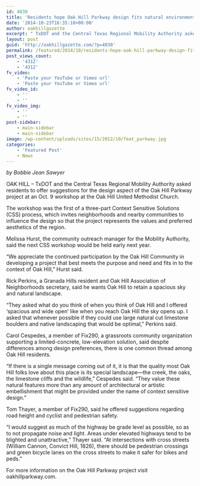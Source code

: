```yaml
---
id: 4030
title: 'Residents hope Oak Hill Parkway design fits natural environment'
date: '2014-10-23T16:35:10+00:00'
author: oakhillgazette
excerpt: " TxDOT and the Central Texas Regional Mobility Authority asked residents to offer suggestions for the design aspect of the Oak Hill Parkway project at an Oct. 9 workshop at the Oak Hill United Methodist Church.\n\n   The workshop was the first of a three-part Context Sensitive Solutions (CSS) process, which invites neighborhoods and nearby communities to influence the design so that the project represents the values and preferred aesthetics of the region.\n\n   Melissa Hurst, the community outreach manager for the Mobility Authority, said the next CSS workshop would be held early next year.\n\n   \"We appreciate the continued participation by the Oak Hill Community in developing a project that best meets the purpose and need and fits in to the context of Oak Hill,\" Hurst said."
layout: post
guid: 'http://oakhillgazette.com/?p=4030'
permalink: /featured/2014/10/residents-hope-oak-hill-parkway-design-fits-natural-environment/
post_views_count:
    - '4312'
    - '4312'
fv_video:
    - 'Paste your YouTube or Vimeo url'
    - 'Paste your YouTube or Vimeo url'
fv_video_id:
    - ''
    - ''
fv_video_img:
    - ''
    - ''
post-sidebar:
    - main-sidebar
    - main-sidebar
image: /wp-content/uploads/sites/15/2012/10/feat_parkway.jpg
categories:
    - 'Featured Post'
    - News
---
```


*by Bobbie Jean Sawyer*

OAK HILL – TxDOT and the Central Texas Regional Mobility Authority asked residents to offer suggestions for the design aspect of the Oak Hill Parkway project at an Oct. 9 workshop at the Oak Hill United Methodist Church.

The workshop was the first of a three-part Context Sensitive Solutions (CSS) process, which invites neighborhoods and nearby communities to influence the design so that the project represents the values and preferred aesthetics of the region.

Melissa Hurst, the community outreach manager for the Mobility Authority, said the next CSS workshop would be held early next year.

“We appreciate the continued participation by the Oak Hill Community in developing a project that best meets the purpose and need and fits in to the context of Oak Hill,” Hurst said.

Rick Perkins, a Granada Hills resident and Oak Hill Association of Neighborhoods secretary, said he wants Oak Hill to retain a spacious sky and natural landscape.

“They asked what do you think of when you think of Oak Hill and I offered ‘spacious and wide open’ like when you reach Oak Hill the sky opens up. I asked that whenever possible if they could use large natural cut limestone boulders and native landscaping that would be optimal,” Perkins said.

Carol Cespedes, a member of Fix290, a grassroots community organization supporting a limited-concrete, low-elevation solution, said despite differences among design preferences, there is one common thread among Oak Hill residents.

“If there is a single message coming out of it, it is that the quality most Oak Hill folks love about this place is its special landscape—the creek, the oaks, the limestone cliffs and the wildlife,” Cespedes said. “They value these natural features more than any amount of architectural or artistic embellishment that might be provided under the name of context sensitive design.”

Tom Thayer, a member of Fix290, said he offered suggestions regarding road height and cyclist and pedestrian safety.

“I would suggest as much of the highway be grade level as possible, so as to not propagate noise and light. Areas under elevated highways tend to be blighted and unattractive,” Thayer said. “At intersections with cross streets (William Cannon, Convict Hill, 1826), there should be pedestrian crossings and green bicycle lanes on the cross streets to make it safer for bikes and peds.”

For more information on the Oak Hill Parkway project visit oakhillparkway.com.